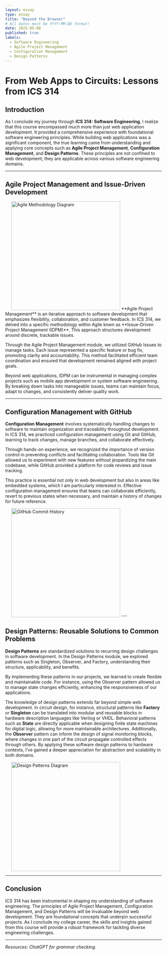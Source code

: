 ```yaml
---
layout: essay
type: essay
title: "Beyond the Browser"
# All dates must be YYYY-MM-DD format!
date: 2025-05-08
published: true
labels:
  - Software Engineering
  - Agile Project Management
  - Configuration Management
  - Design Patterns
---
```


# From Web Apps to Circuits: Lessons from ICS 314

## Introduction

As I conclude my journey through **ICS 314: Software Engineering**, I realize that this course encompassed much more than just web application development. It provided a comprehensive experience with foundational software engineering principles. While building web applications was a significant component, the true learning came from understanding and applying core concepts such as **Agile Project Management**, **Configuration Management**, and **Design Patterns**. These principles are not confined to web development; they are applicable across various software engineering domains.

---

## Agile Project Management and Issue-Driven Development
<img src="https://images.ctfassets.net/vtn4rfaw6n2j/7MpGhY3NgmNo3IG3CooevL/4dd9d3f36dafb18671a4b043b542b12b/agile.png" alt="Agile Methodology Diagram" style="width: 350px; margin-left: 20px;" />     
**Agile Project Management** is an iterative approach to software development that emphasizes flexibility, collaboration, and customer feedback. In ICS 314, we delved into a specific methodology within Agile knwn as **Issue-Driven Project Management (IDPM)**. This approach structures development around discrete, trackable issues.

Through the Agile Project Management module, we utilized GitHub Issues to manage tasks. Each issue represented a specific feature or bug fix, promoting clarity and accountability. This method facilitated efficient team coordination and ensured that development remained aligned with project goals.

Beyond web applications, IDPM can be instrumental in managing complex projects such as mobile app development or system software engineering. By breaking down tasks into manageable issues, teams can maintain focus, adapt to changes, and consistently deliver quality work.

---

## Configuration Management with GitHub

**Configuration Management** involves systematically handling changes to software to maintain organization and traceability throughout development. In ICS 314, we practiced configuration management using Git and GitHub, learning to track changes, manage branches, and collaborate effectively.

Through hands-on experience, we recognized the importance of version control in preventing conflicts and facilitating collaboration. Tools like Git allowed us to experiment with new features without jeopardizing the main codebase, while GitHub provided a platform for code reviews and issue tracking.

This practice is essential not only in web development but also in areas like embedded systems, which I am particularly interested in. Effective configuration management ensures that teams can collaborate efficiently, revert to previous states when necessary, and maintain a history of changes for future reference.

<img src="https://miro.medium.com/v2/resize:fit:763/1*XZFS9IYIJSccsYkOtJAcAw.png" alt="GitHub Commit History" style="width: 350px; margin-left: 20px;" />
---

## Design Patterns: Reusable Solutions to Common Problems

**Design Patterns** are standardized solutions to recurring design challenges in software development. In the Design Patterns module, we explored patterns such as Singleton, Observer, and Factory, understanding their structure, applicability, and benefits.

By implementing these patterns in our projects, we learned to create flexible and maintainable code. For instance, using the Observer pattern allowed us to manage state changes efficiently, enhancing the responsiveness of our applications.

The knowledge of design patterns extends far beyond simple web development. In circuit design, for instance, structural patterns like **Factory** or **Singleton** can be translated into modular and reusable blocks in hardware description languages like Verilog or VHDL. Behavioral patterns such as **State** are directly applicable when designing finite state machines for digital logic, allowing for more maintainable architectures. Additionally, the **Observer** pattern can inform the design of signal monitoring blocks, where changes in one part of the circuit propagate controlled effects through others. By applying these software design patterns to hardware contexts, I’ve gained a deeper appreciation for abstraction and scalability in both domains.

<img src="https://images.ctfassets.net/crb83veve8xb/1tQA6hxhR3ruYRsI858k05/53f39fa3dc605f11c67cad3f3fad5f29/Portada_Blog__1_.png" alt="Design Patterns Diagram" style="width: 350px; margin-left: 20px;" />

---

## Conclusion

ICS 314 has been instrumental in shaping my understanding of software engineering. The principles of Agile Project Management, Configuration Management, and Design Patterns will be invaluable beyond web development. They are foundational concepts that underpin successful projects. As I conclude my college career, the skills and insights gained from this course will provide a robust framework for tackling diverse engineering challenges.

---

*Resources: ChatGPT for grammar checking.*
